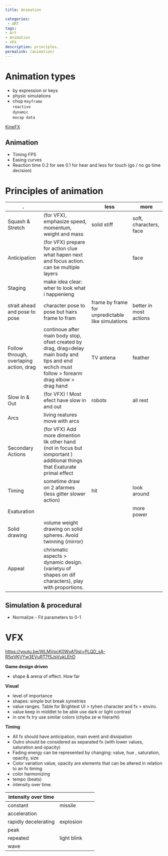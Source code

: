 ```yaml
---
title: Animation

categories:
 - ART
tags:
- Art
- Animation
- VFX
description: principles.
permalink: /animation/
---
```


# Animation types

- by expression or keys
- physic  simulations
- chop
`Keyframe`   
`reactive`  
`dynamic`  
`mocap data`  


[KineFX](/kinefx/)




## Animation

   - Timing FPS
   - Easing curves  
   - Reaction time 0.2 for see 0.1 for hear and less for touch (go / no go time decision)



# Principles of animation

| . | |less|more|
| --- | --- |--- | ----|
Squash & Stretch | (for VFX), emphasize speed, momentum, weight  and mass | solid stiff | soft, characters, face | try to preserve volume
Anticipation |  (for VFX) prepare for action clue what hapen next and focus action. can be multiple layers ||face |if you have time for build up do it
Staging |make idea clear: wher to look what i happenieng |
strait ahead and pose to pose |character pose to pose but hairs frame to fram  |frame by frame for unpredictable like simulations | better in most actions
Follow through, overlaping action, drag| continoue after main body stop, ofset created by drag, drag=delay main body and tips and end wchch must follow > forearm drag elbow > drag hand | TV antena | feather  
Slow In & Out |  (for VFX) ! Most efect have slow in and out | robots | all rest
Arcs | living reatures move with arcs |
Secondary Actions |  (for VFX) Add more dimention lik other hand (not in focus but iomportant ) additional things that Exaturate primal effect
Timing |sometime draw on 2 afarmes (less gitter slower action) |hit| look around  
Exaturation | ||more power
Solid drawing | volume weight drawing on solid spheres. Avoid twinning (mirror)
Appeal | chrismatic aspects > dynamic design. (varietyu of shapes on dif characters), play with proportions.


## Simulation & procedural   
   - Normalize - Fit parameters to 0-1  


# VFX

https://youtu.be/WLMVpcK0WvA?list=PLQD_sA-R5qVKVYw3EVuRT7fSJsVukLEhD

**Game design driven**  
- shape & arena of effect. How far

**Visual**    
- level of importance
- shapes: simple but break symetries
- value ranges. Table for Brightest UI > tyhen character and fx > enviro.
- value keep in middlet to be able use dark or light contrast
- in one fx try use similar colors (chyba ze w hierarhi)

**Timing**  
  - All fx should have anticipation, main event and dissipation
  - Outro should be considered as separated fx (with lower values, saturation and opacity)
  - Fading energy can be represented by changing: value, hue , saturation, opacity, size
  - Color variation value, opacity are elements that can be altered in relation to an fx timing
  - color harmonizing
  - tempo (beats)
  - intensity over time.


| intensity over time | |||
| --- | --- |--- | ----|
|constant | missile
|acceleration
|rapidly decelerating | explosion
|peak |
|repeated | light blink
|wave |  
